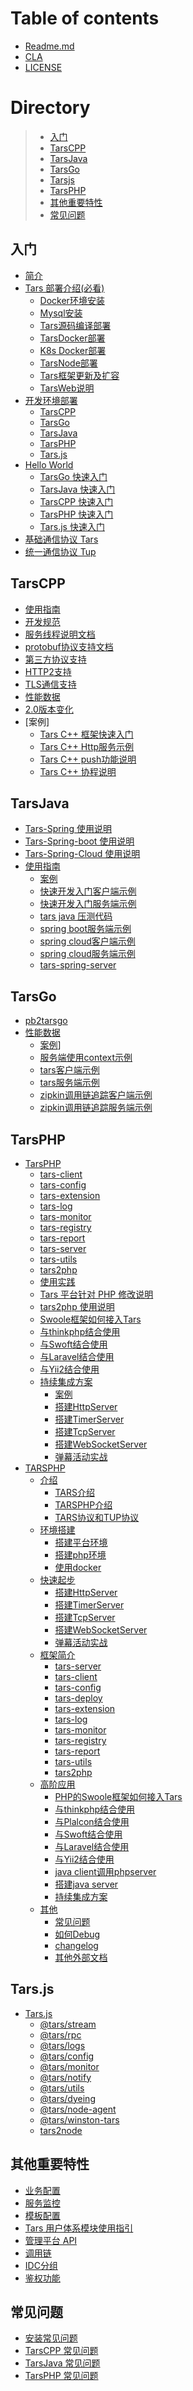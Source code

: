 # Table of contents

* [Readme.md](README.md)
* [CLA](cla.md)
* [LICENSE](license.md)

# Directory
> * [入门](#rumen)
> * [TarsCPP](#TarsCPP)
> * [TarsJava](#TarsJava)
> * [TarsGo](#TarsGo)
> * [Tarsjs](#Tars.js)
> * [TarsPHP](#TarsPHP)
> * [其他重要特性](#important)
> * [常见问题](#question)


## 入门 <a id="rumen"></a>

* [简介](rumen/jian-jie.md)
* [Tars 部署介绍\(必看\)](rumen/an-zhuang/README.md)
  * [Docker环境安装](rumen/an-zhuang/docker-huan-jing-an-zhuang.md)
  * [Mysql安装](rumen/an-zhuang/mysql.md)
  * [Tars源码编译部署](rumen/an-zhuang/source.md)
  * [TarsDocker部署](rumen/an-zhuang/docker.md)
  * [K8s Docker部署](rumen/an-zhuang/k8s-docker-1.md)
  * [TarsNode部署](rumen/an-zhuang/node.md)
  * [Tars框架更新及扩容](rumen/an-zhuang/expand.md)
  * [TarsWeb说明](rumen/an-zhuang/web.md)
* [开发环境部署](rumen/kai-fa-huan-jing-bu-shu/README.md)
  * [TarsCPP](rumen/kai-fa-huan-jing-bu-shu/tarscpp.md)
  * [TarsGo](rumen/kai-fa-huan-jing-bu-shu/tarsgo.md)
  * [TarsJava](rumen/kai-fa-huan-jing-bu-shu/tarsjava.md)
  * [TarsPHP](rumen/kai-fa-huan-jing-bu-shu/tarsphp.md)
  * [Tars.js](rumen/kai-fa-huan-jing-bu-shu/tars.js.md)
* [Hello World](rumen/hello-world-1/README.md)
  * [TarsGo 快速入门](rumen/hello-world-1/hello-world.md)
  * [TarsJava 快速入门](rumen/hello-world-1/tarsjava-kuai-su-ru-men.md)
  * [TarsCPP 快速入门](rumen/hello-world-1/tarscpp-kuai-su-ru-men.md)
  * [TarsPHP 快速入门](rumen/hello-world-1/tarsphp-kuai-su-ru-men.md)
  * [Tars.js 快速入门](rumen/hello-world-1/tars.js-kuai-su-ru-men.md)
* [基础通信协议 Tars](kai-fa/tars-protocol.md)
* [统一通信协议 Tup](kai-fa/tars-tup.md)

## TarsCPP <a id="TarsCPP"></a>
  * [使用指南](kai-fa/tarscpp/tars-guide.md)
  * [开发规范](kai-fa/tarscpp/tars-spec.md)
  * [服务线程说明文档](kai-fa/tarscpp/tars-server-thread.md)
  * [protobuf协议支持文档](kai-fa/tarscpp/tars-protobuf.md)
  * [第三方协议支持](kai-fa/tarscpp/tars-thirdparty-protocol.md)
  * [HTTP2支持](kai-fa/tarscpp/tars-http2.md)
  * [TLS通信支持](kai-fa/tarscpp/tars-tls.md)
  * [性能数据](kai-fa/tarscpp/tars-performance.md)
  * [2.0版本变化](kai-fa/tarscpp/tars-2.0-update.md)
  * [案例]
    * [Tars C++ 框架快速入门](an-li/tarscpp/tars_cpp_quickstart.md) 
    * [Tars C++ Http服务示例](an-li/tarscpp/tars_cpp_http_demo.md)  
    * [Tars C++ push功能说明](an-li/tarscpp/tars_push.md) 
    * [Tars C++ 协程说明](an-li/tarscpp/tars_co.md) 

## TarsJava <a id="TarsJava"></a>
  * [Tars-Spring 使用说明](kai-fa/tarsjava/tarsspring-shi-yong-shuo-ming.md)
  * [Tars-Spring-boot 使用说明](kai-fa/tarsjava/tarsspringboot-shi-yong-shuo-ming.md)
  * [Tars-Spring-Cloud 使用说明](kai-fa/tarsjava/tarsspringcloud-shi-yong-shuo-ming.md)
  * [使用指南](kai-fa/tarsjava/shi-yong-zhi-nan.md)
    * [案例](an-li/tarsjava.md)
    * [快速开发入门客户端示例](https://github.com/TarsCloud/TarsJava/tree/master/examples/quickstart-client) 
    * [快速开发入门服务端示例](https://github.com/TarsCloud/TarsJava/tree/master/examples/quickstart-server) 
    * [tars java 压测代码 ](https://github.com/TarsCloud/TarsJava/tree/master/examples/stress-server)
    * [spring boot服务端示例 ](https://github.com/TarsCloud/TarsJava/tree/master/examples/tars-spring-boot-server) 
    * [spring cloud客户端示例 ](https://github.com/TarsCloud/TarsJava/tree/master/examples/tars-spring-cloud-client)
    * [spring cloud服务端示例](https://github.com/TarsCloud/TarsJava/tree/master/examples/tars-spring-cloud-server) 
    * [tars-spring-server](https://github.com/TarsCloud/TarsJava/tree/master/examples/tars-spring-server) 

## TarsGo <a id="TarsGo"></a>
  * [pb2tarsgo](kai-fa/tarsgo/pb2tarsgo.md)
  * [性能数据](kai-fa/tarsgo/xing-neng-ce-shi.md)
    * [案例](an-li/tarsgo.md)]
    * [服务端使用context示例](https://github.com/TarsCloud/TarsGo/tree/master/examples/ContextTestServer) 
    * [tars客户端示例 ](https://github.com/TarsCloud/TarsGo/tree/master/examples/EchoClientServer)
    * [tars服务端示例](https://github.com/TarsCloud/TarsGo/tree/master/examples/EchoTestServer) 
    * [zipkin调用链追踪客户端示例](https://github.com/TarsCloud/TarsGo/tree/master/examples/ZipkinTraceClient) 
    * [zipkin调用链追踪服务端示例](https://github.com/TarsCloud/TarsGo/tree/master/examples/ZipkinTraceServer) 

## TarsPHP <a id="TarsPHP"></a>
* [TarsPHP](kai-fa/tarsphp/README.md)
  * [tars-client](kai-fa/tarsphp/tars-client.md)
  * [tars-config](kai-fa/tarsphp/tars-config.md)
  * [tars-extension](kai-fa/tarsphp/tars-extension.md)
  * [tars-log](kai-fa/tarsphp/tars-log.md)
  * [tars-monitor](kai-fa/tarsphp/tars-monitor.md)
  * [tars-registry](kai-fa/tarsphp/tars-registry.md)
  * [tars-report](kai-fa/tarsphp/tars-report.md)
  * [tars-server](kai-fa/tarsphp/tars-server.md)
  * [tars-utils](kai-fa/tarsphp/tars-utils.md)
  * [tars2php](kai-fa/tarsphp/tars2php.md)
  * [使用实践](kai-fa/tarsphp/shi-yong-shi-jian.md)
  * [Tars 平台针对 PHP 修改说明](kai-fa/tarsphp/tars-ping-tai-zhen-dui-php-xiu-gai-shuo-ming.md)
  * [tars2php 使用说明](kai-fa/tarsphp/tars2php-zi-dong-sheng-cheng-php-lei-gong-ju-shi-yong-shuo-ming.md)
  * [Swoole框架如何接入Tars](kai-fa/tarsphp/swoole-kuang-jia-ru-he-jie-ru-tars.md)
  * [与thinkphp结合使用](kai-fa/tarsphp/yu-thinkphp-jie-he-shi-yong.md)
  * [与Swoft结合使用](kai-fa/tarsphp/yu-swoft-jie-he-shi-yong.md)
  * [与Laravel结合使用](kai-fa/tarsphp/yu-laravel-jie-he-shi-yong.md)
  * [与Yii2结合使用](kai-fa/tarsphp/yu-yii2-jie-he-shi-yong.md)
  * [持续集成方案](kai-fa/tarsphp/chi-xu-ji-cheng-fang-an.md)
    * [案例](an-li/tarsphp/README.md)
    * [搭建HttpServer](an-li/tarsphp/da-jian-httpserver.md)
    * [搭建TimerServer](an-li/tarsphp/da-jian-timerserver.md)
    * [搭建TcpServer](an-li/tarsphp/da-jian-tcpserver.md)
    * [搭建WebSocketServer](an-li/tarsphp/da-jian-websocketserver.md)
    * [弹幕活动实战](an-li/tarsphp/tan-mu-huo-dong-shi-zhan.md)
* [TARSPHP](TARSPHP/README.md)
  * [介绍](TARSPHP/README.md)
    * [TARS介绍](TARSPHP/Introduction/tars.md)
    * [TARSPHP介绍](TARSPHP/Introduction/tarsphp.md)
    * [TARS协议和TUP协议](TARSPHP/Introduction/protocol.md)
  * [环境搭建]()
    * [搭建平台环境](TARSPHP/Environment/platform.md)
    * [搭建php环境](TARSPHP/Environment/php.md)
    * [使用docker](TARSPHP/Environment/docker.md)
  * [快速起步](TARSPHP/QuickStart/introduce.md)
    * [搭建HttpServer](TARSPHP/QuickStart/tars-http-server.md)
    * [搭建TimerServer](TARSPHP/QuickStart/tars-timer-server.md)
    * [搭建TcpServer](TARSPHP/QuickStart/tars-tcp-server.md)
    * [搭建WebSocketServer](TARSPHP/QuickStart/tars-websocket-server.md)
    * [弹幕活动实战](TARSPHP/QuickStart/tars-act-demo.md)
  * [框架简介](TARSPHP/Framework/introduce.md)
    * [tars-server](TARSPHP/Framework/tars-server.md)
    * [tars-client](TARSPHP/Framework/tars-client.md)
    * [tars-config](TARSPHP/Framework/tars-config.md)
    * [tars-deploy](TARSPHP/Framework/tars-deploy.md)
    * [tars-extension](TARSPHP/Framework/tars-extension.md)
    * [tars-log](TARSPHP/Framework/tars-log.md)
    * [tars-monitor](TARSPHP/Framework/tars-monitor.md)
    * [tars-registry](TARSPHP/Framework/tars-registry.md)
    * [tars-report](TARSPHP/Framework/tars-report.md)
    * [tars-utils](TARSPHP/Framework/tars-utils.md)
    * [tars2php](TARSPHP/Framework/tars2php.md)
  * [高阶应用]()
    * [PHP的Swoole框架如何接入Tars](Advanced/swoole-suport-tars.md)
    * [与thinkphp结合使用](Advanced/thinkphp.md)
    * [与Plalcon结合使用]()
    * [与Swoft结合使用](Advanced/swoft.md)
    * [与Laravel结合使用](Advanced/laravel.md)
    * [与Yii2结合使用](Advanced/yii2.md)
    * [java client调用phpserver]()
    * [搭建java server]()
    * [持续集成方案](Advanced/ci.md)
  * [其他]()
    * [常见问题](Question/index.md)
    * [如何Debug](Question/debug.md)
    * [changelog](Question/changelog.md)
    * [其他外部文档](Question/outsource.md) 

## Tars.js <a id="Tars.js"></a>
* [Tars.js](kai-fa/tars.js/README.md)
  * [@tars/stream](kai-fa/tars.js/tars-stream.md)
  * [@tars/rpc](kai-fa/tars.js/tars-rpc.md)
  * [@tars/logs](kai-fa/tars.js/tars-logs.md)
  * [@tars/config](kai-fa/tars.js/tars-config.md)
  * [@tars/monitor](kai-fa/tars.js/tars-monitor.md)
  * [@tars/notify](kai-fa/tars.js/tars-notify.md)
  * [@tars/utils](kai-fa/tars.js/tars-utils.md)
  * [@tars/dyeing](kai-fa/tars.js/tars-dyeing.md)
  * [@tars/node-agent](kai-fa/tars.js/tars-node-agent.md)
  * [@tars/winston-tars](kai-fa/tars.js/tars-winston-tars.md)
  * [tars2node](kai-fa/tars.js/tars2node.md)

## 其他重要特性 <a id="important"></a>

* [业务配置](kai-fa/tars-config.md)
* [服务监控](kai-fa/tars-monitor.md)
* [模板配置](kai-fa/tars-template.md)
* [Tars 用户体系模块使用指引](kai-fa/tars-web-user.md)
* [管理平台 API](kai-fa/tars-web-api.md)
* [调用链](kai-fa/tars-call-chain.md)
* [IDC分组](kai-fa/tars-idc-set.md)
* [鉴权功能](kai-fa/tars-auth.md)

## 常见问题 <a id="question"></a>
* [安装常见问题](chang-jian-wen-ti/Install_faq.md)
* [TarsCPP 常见问题](chang-jian-wen-ti/tarscpp-chang-jian-wen-ti.md)
* [TarsJava 常见问题](chang-jian-wen-ti/tarsjava-chang-jian-wen-ti.md)
* [TarsPHP 常见问题](chang-jian-wen-ti/tarsphp-chang-jian-wen-ti.md)

